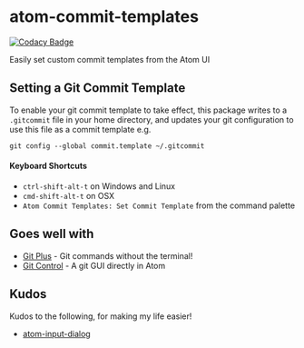 # atom-commit-templates

[![Codacy Badge](https://api.codacy.com/project/badge/Grade/d9426cb0602646f5a12dccb26a044c4e)](https://www.codacy.com/app/connor-bray/atom-commit-templates?utm_source=github.com&utm_medium=referral&utm_content=concon121/atom-commit-templates&utm_campaign=badger)

Easily set custom commit templates from the Atom UI

## Setting a Git Commit Template

To enable your git commit template to take effect, this package writes to a ```.gitcommit``` file in your home directory, and updates your git configuration to use this file as a commit template e.g.

```
git config --global commit.template ~/.gitcommit
```

#### Keyboard Shortcuts

- ```ctrl-shift-alt-t``` on Windows and Linux
- ```cmd-shift-alt-t``` on OSX
- ```Atom Commit Templates: Set Commit Template``` from the command palette

## Goes well with

- [Git Plus](https://atom.io/packages/git-plus) - Git commands without the terminal!
- [Git Control](https://atom.io/packages/git-control) - A git GUI directly in Atom

## Kudos

Kudos to the following, for making my life easier!

- [atom-input-dialog](https://github.com/aki77/atom-input-dialog)
